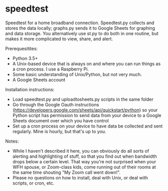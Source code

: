 # speedtest
Speedtest for a home broadband connection. Speedtest.py collects and stores the data locally; graphs.py sends it to Google Sheets for graphing and data storage. You alternatively use st.py to do both in one routine, but makes it more complicated to view, share, and alert. 

Prerequesitites:
- Python 3.5+
- A Unix-based device that is always on and where you can run things as a cron process. I use a Raspberry Pi.
- Some basic understanding of Unix/Python, but not very much.
- A Google Sheets account

Installation instructions:
- Load speedtest.py and uploadtosheets.py scripts in the same folder
- Go through the Google Oauth instructions (https://developers.google.com/sheets/api/quickstart/python) so your Python script has permission to send data from your device to a Google Sheets document over which you have control
- Set up a cron process on your device to have data be collected and sent regularly. Mine is hourly, but that's up to you. 

Notes:
- While I haven't described it here, you can obviously do all sorts of alerting and highlighting of stuff, so that you find out when bandwidth drops below a certain level. That way you're not surprised when your WFH spouse, or Zoom-class kids, come running out of their rooms at the same time shouting "My Zoom call went down!".
- Please no questions on how to install, deal with Unix, or deal with scripts, or cron, etc. 
